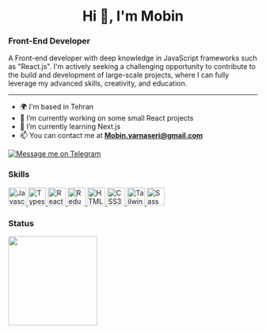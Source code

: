<h1 align="center">Hi 👋, I'm Mobin</h1>

<h3>Front-End Developer</h3>

<p>A Front-end developer with deep knowledge in JavaScript frameworks such as "React.js". I'm actively seeking a challenging opportunity to contribute to the build and development of large-scale projects, where I can fully leverage my advanced skills, creativity, and education.</p>

---

-  🌍 I'm based in Tehran
-  🚀 I’m currently working on some small React projects
-  🧠 I’m currently learning Next.js
-  📫 You can contact me at **Mobin.varnaseri@gmail.com**

<p align="left">
  <a href="https://t.me/Mobin_vr" target="_blank">
    <img src="https://img.shields.io/badge/Telegram-Message-blue?style=for-the-badge&logo=telegram" alt="Message me on Telegram" />
  </a>
</p>

<h3 align="left">Skills</h3>

<p align="left" dir="auto">
  <a href="https://developer.mozilla.org/en-US/docs/Web/JavaScript" rel="nofollow">
    <img src="https://raw.githubusercontent.com/danielcranney/readme-generator/main/public/icons/skills/javascript-colored.svg" width="36" height="36" alt="Javascript" style="max-width: 100%;">
  </a>
  <a href="https://www.typescriptlang.org/" rel="nofollow">
    <img src="https://raw.githubusercontent.com/danielcranney/readme-generator/main/public/icons/skills/typescript-colored.svg" width="36" height="36" alt="Typescript" style="max-width: 100%;">
  </a>
  <a href="https://reactjs.org/" rel="nofollow">
    <img src="https://raw.githubusercontent.com/danielcranney/readme-generator/main/public/icons/skills/react-colored.svg" width="36" height="36" alt="React" style="max-width: 100%;">
  </a>
  <a href="https://redux.js.org/" rel="nofollow">
    <img src="https://raw.githubusercontent.com/danielcranney/readme-generator/main/public/icons/skills/redux-colored.svg" width="36" height="36" alt="Redux" style="max-width: 100%;">
  </a>
  <a href="https://developer.mozilla.org/en-US/docs/Glossary/HTML5" rel="nofollow">
    <img src="https://raw.githubusercontent.com/danielcranney/readme-generator/main/public/icons/skills/html5-colored.svg" width="36" height="36" alt="HTML5" style="max-width: 100%;">
  </a>
  <a href="https://www.w3.org/TR/CSS/#css" rel="nofollow">
    <img src="https://raw.githubusercontent.com/danielcranney/readme-generator/main/public/icons/skills/css3-colored.svg" width="36" height="36" alt="CSS3" style="max-width: 100%;">
  </a>
  <a href="https://tailwindcss.com/" rel="nofollow">
    <img src="https://raw.githubusercontent.com/danielcranney/readme-generator/main/public/icons/skills/tailwindcss-colored.svg" width="36" height="36" alt="TailwindCSS" style="max-width: 100%;">
  </a>
  <a href="https://sass-lang.com/" rel="nofollow">
    <img src="https://raw.githubusercontent.com/danielcranney/readme-generator/main/public/icons/skills/sass-colored.svg" width="36" height="36" alt="Sass" style="max-width: 100%;">
  </a>
</p>

<h3 align="left">Status</h3>

<p align="left" dir="auto">
  <img align="center" src="http://github-profile-summary-cards.vercel.app/api/cards/productive-time?username=mobin-vr&theme=monokai" height="180em" />
</p>
